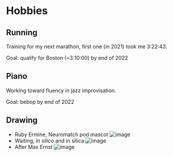 # Hobbies
## Running
Training for my next marathon, first one (in 2021) took me 3:22:43. 

Goal: qualify for Boston (~3:10:00) by end of 2022 
## Piano
Working toward fluency in jazz improvisation. 

Goal: bebop by end of 2022
## Drawing
- Ruby Ermine, Neuromatch pod mascot
![image](extras/ermine.png)
- Waiting, _in silico_ and in silica
![image](extras/waiting.png)
- After Max Ernst
![image](extras/ernst.png)
